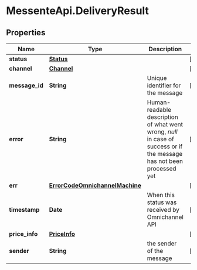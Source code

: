 # MessenteApi.DeliveryResult

## Properties

Name | Type | Description | Notes
------------ | ------------- | ------------- | -------------
**status** | [**Status**](Status.md) |  | [optional] 
**channel** | [**Channel**](Channel.md) |  | [optional] 
**message_id** | **String** | Unique identifier for the message | [optional] 
**error** | **String** | Human-readable description of what went wrong, *null* in case of success or if the message has not been processed yet | [optional] 
**err** | [**ErrorCodeOmnichannelMachine**](ErrorCodeOmnichannelMachine.md) |  | [optional] 
**timestamp** | **Date** | When this status was received by Omnichannel API | [optional] 
**price_info** | [**PriceInfo**](PriceInfo.md) |  | [optional] 
**sender** | **String** | the sender of the message | [optional] 


